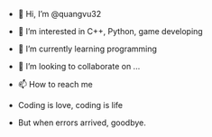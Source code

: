 - 👋 Hi, I’m @quangvu32
- 👀 I’m interested in C++, Python, game developing
- 🌱 I’m currently learning programming
- 💞️ I’m looking to collaborate on ...
- 📫 How to reach me

- Coding is love, coding is life
- But when errors arrived, goodbye.
<!---
quangvu32/quangvu32 is a ✨ special ✨ repository because its `README.md` (this file) appears on your GitHub profile.
You can click the Preview link to take a look at your changes.
--->
